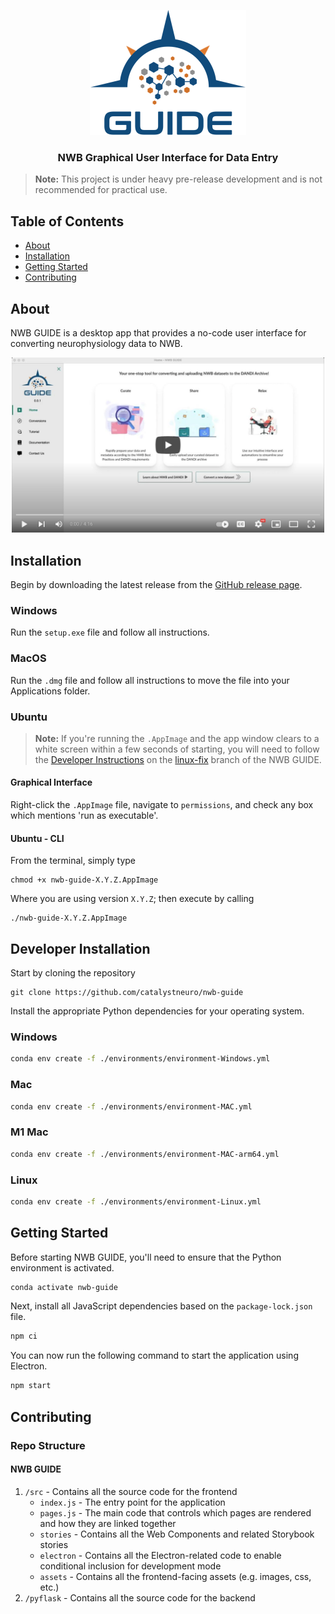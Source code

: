 <p align="center">
  <img src="src/renderer/assets/img/logo-guide-draft-transparent-tight.png" width="250" alt="NeuroConv logo"/>
  <h3 align="center">NWB Graphical User Interface for Data Entry</h3>
</p>

> **Note:** This project is under heavy pre-release development and is not recommended for practical use.

<!-- TABLE OF CONTENTS -->

## Table of Contents

- [About](#about)
- [Installation](#installation)
- [Getting Started](#getting-started)
- [Contributing](#contributing)

## About
NWB GUIDE is a desktop app that provides a no-code user interface for converting neurophysiology data to NWB.

<p align="center">
  <a href="https://www.youtube.com/watch?v=z-rk2wi5BDc" target="_blank">
  <img src="docs/assets/guide-video-image.png" alt="Watch the video" width="500" />
  </a>
</p>



## Installation

Begin by downloading the latest release from the [GitHub release page](https://github.com/NeurodataWithoutBorders/nwb-guide/releases).

### Windows

Run the `setup.exe` file and follow all instructions.

### MacOS

Run the `.dmg` file and follow all instructions to move the file into your Applications folder.

### Ubuntu

> **Note:** If you're running the `.AppImage` and the app window clears to a white screen within a few seconds of starting, you will need to follow the [Developer Instructions](#developer-installation) on the [linux-fix](https://github.com/neurodatawithoutborders/nwb-guide/tree/linux-fix) branch of the NWB GUIDE.

#### Graphical Interface

Right-click the `.AppImage` file, navigate to `permissions`, and check any box which mentions 'run as executable'.

#### Ubuntu - CLI

From the terminal, simply type

```
chmod +x nwb-guide-X.Y.Z.AppImage
```

Where you are using version `X.Y.Z`; then execute by calling

```
./nwb-guide-X.Y.Z.AppImage
```




## Developer Installation

Start by cloning the repository

```
git clone https://github.com/catalystneuro/nwb-guide
```

Install the appropriate Python dependencies for your operating system.

### Windows
```bash
conda env create -f ./environments/environment-Windows.yml
```

### Mac
```bash
conda env create -f ./environments/environment-MAC.yml
```

### M1 Mac
```bash
conda env create -f ./environments/environment-MAC-arm64.yml
```

### Linux
```bash
conda env create -f ./environments/environment-Linux.yml
```

## Getting Started
Before starting NWB GUIDE, you'll need to ensure that the Python environment is activated.

```bash
conda activate nwb-guide
```

Next, install all JavaScript dependencies based on the `package-lock.json` file.

```bash
npm ci
```

You can now run the following command to start the application using Electron.

```bash
npm start
```

## Contributing

### Repo Structure
#### NWB GUIDE
1. `/src` - Contains all the source code for the frontend
    - `index.js` - The entry point for the application
    - `pages.js` - The main code that controls which pages are rendered and how they are linked together
    - `stories` - Contains all the Web Components and related Storybook stories
    - `electron` - Contains all the Electron-related code to enable conditional inclusion for development mode
    - `assets` - Contains all the frontend-facing assets (e.g. images, css, etc.)
2. `/pyflask` - Contains all the source code for the backend
